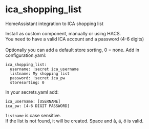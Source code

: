 # ica_shopping_list
HomeAssistant integration to ICA shopping list

Install as custom component, manually or using HACS.<br>
You need to have a valid ICA account and a password (4-6 digits)<br><br>
Optionaliy you can add a default store sorting, 0 = none. 
Add in configuration.yaml:

```
ica_shopping_list:
  username: !secret ica_username
  listname: My shopping list
  password: !secret ica_pw
  storesorting: 0
```
In your secrets.yaml add:
```
ica_username: [USERNAME]
ica_pw: [4-6 DIGIT PASSWORD]
```


```listname``` is case sensitive.<br>
If the list is not found, it will be created. Space and å, ä, ö is valid.
